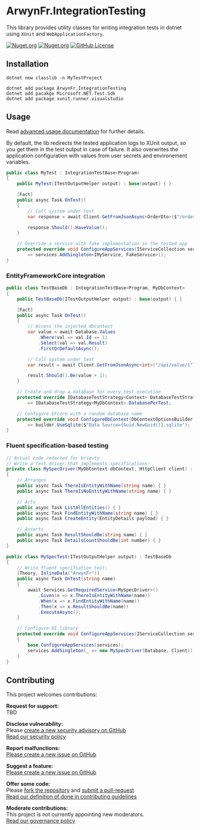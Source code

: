# ArwynFr.IntegrationTesting

This library provides utility classes for writing integration tests in
dotnet using `XUnit` and `WebApplicationFactory`.

[![Nuget.org](https://img.shields.io/nuget/v/ArwynFr.IntegrationTesting?style=for-the-badge)](https://www.nuget.org/packages/ArwynFr.IntegrationTesting/)
[![Nuget.org](https://img.shields.io/nuget/dt/ArwynFr.IntegrationTesting?style=for-the-badge)](https://www.nuget.org/packages/ArwynFr.IntegrationTesting/)
[![GitHub
License](https://img.shields.io/github/license/ArwynFr/dotnet-integration-testing?style=for-the-badge)](https://github.com/ArwynFr/dotnet-integration-testing#MIT-1-ov-file)

## Installation

```shell
dotnet new classlib -n MyTestProject
```

```shell
dotnet add package ArwynFr.IntegrationTesting
dotnet add pacakge Microsoft.NET.Test.Sdk
dotnet add package xunit.runner.visualstudio
```

## Usage

Read [advanced usage
documentation](https://github.com/ArwynFr/dotnet-integration-testing/blob/main/.github/USAGE.md)
for further details.

By default, the lib redirects the tested application logs to XUnit
output, so you get them in the test output in case of failure. It also
overwrites the application configuration with values from user secrets
and environement variables.

```cs
public class MyTest : IntegrationTestBase<Program>
{
    public MyTest(ITestOutputHelper output) : base(output) { }

    [Fact]
    public async Task OnTest()
    {
        // Call system under test
        var response = await Client.GetFromJsonAsync<OrderDto>($"/order");

        response.Should().HaveValue();
    }

    // Override a service with fake implementation in the tested app
    protected override void ConfigureAppServices(IServiceCollection services)
        => services.AddSingleton<IMyService, FakeService>();
}
```

### EntityFrameworkCore integration

```cs
public class TestBaseDb : IntegrationTestBase<Program, MyDbContext>
{
    public TestBaseDb(ITestOutputHelper output) : base(output) { }

    [Fact]
    public async Task OnTest()
    {
        // Access the injected dbcontext
        var value = await Database.Values
            .Where(val => val.Id == 1)
            .Select(val => val.Result)
            .FirstOrDefaultAsync();

        // Call system under test
        var result = await Client.GetFromJsonAsync<int>("/api/value/1");

        result.Should().Be(value + 1);
    }

    // Create and drop a database for every test execution
    protected override IDatabaseTestStrategy<Context> DatabaseTestStrategy
        => IDatabaseTestStrategy<MyDbContext>.DatabasePerTest;

    // Configure EFcore with a random database name
    protected override void ConfigureDbContext(DbContextOptionsBuilder builder)
        => builder.UseSqlite($"Data Source={Guid.NewGuid()}.sqlite");
}
```

### Fluent specification-based testing

```cs
// Actual code redacted for brievty
// Write a test driver that implements specifications:
private class MySpecDriver(MyDbContext dbContext, HttpClient client) : TestDriverBase<SpecDriver>
{
    // Arranges
    public async Task ThereIsEntityWithName(string name) { }
    public async Task ThereIsNoEntityWithName(string name) { }

    // Acts
    public async Task ListAllEntities() { }
    public async Task FindEntityWithName(string name) { }
    public async Task CreateEntity(EntityDetails payload) { }

    // Asserts
    public async Task ResultShouldBe(string name) { }
    public async Task DetailsCountShouldBe(int number) { }
}

public class MySpecTest(ITestOutputHelper output) : TestBaseDb
{
    // Write fluent specifiation test:
    [Theory, InlineData("ArwynFr")]
    public async Task OnTest(string name)
    {
        await Services.GetRequiredService<MySpecDriver>()
            .Given(x => x.ThereIsEntityWithName(name))
            .When(x => x.FindEntityWithName(name))
            .Then(x => x.ResultShouldBe(name))
            .ExecuteAsync();
    }

    // Configure DI library
    protected override void ConfigureAppServices(IServiceCollection services)
    {
        base.ConfigureAppServices(services);
        services.AddSingleton(_ => new MySpecDriver(Database, Client));
    }
}
```

## Contributing

This project welcomes contributions:

**Request for support:**  
TBD

**Disclose vulnerability:**  
Please [create a new security advisory on GitHub](https://github.com/ArwynFr/dotnet-integration-testing/security/advisories)
\
[Read our security policy](https://github.com/ArwynFr/dotnet-integration-testing/blob/main/.github/SECURITY.md)

**Report malfunctions:**  
[Please create a new issue on GitHub](https://github.com/ArwynFr/dotnet-integration-testing/issues/new/choose)

**Suggest a feature:**  
[Please create a new issue on GitHub](https://github.com/ArwynFr/dotnet-integration-testing/issues/new/choose)

**Offer some code:**  
Please [fork the repository](https://github.com/ArwynFr/dotnet-integration-testing/fork)
and [submit a pull-request](https://github.com/ArwynFr/dotnet-integration-testing/compare)
\
[Read our definition of done in contributing guidelines](https://github.com/ArwynFr/dotnet-integration-testing/blob/main/.github/CONTRIBUTING.md)

**Moderate contributions:**  
This project is not currently appointing new moderators.
\
[Read our governance policy](https://github.com/ArwynFr/dotnet-integration-testing/blob/main/.github/GOVERNANCE.md)
